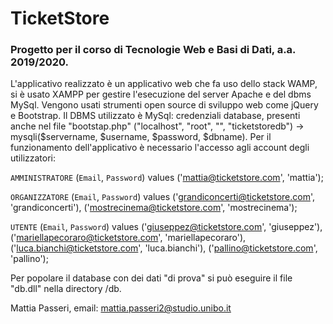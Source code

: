 # TicketStore

### Progetto per il corso di Tecnologie Web e Basi di Dati, a.a. 2019/2020.

L'applicativo realizzato è un applicativo web che fa uso dello stack WAMP,
si è usato XAMPP per gestire l'esecuzione del server Apache e del dbms MySql.
Vengono usati strumenti open source di sviluppo web come jQuery e Bootstrap.
Il DBMS utilizzato è MySql: credenziali database, presenti anche nel file "bootstap.php"
("localhost", "root", "", "ticketstoredb") -> mysqli($servername, $username, $password, $dbname).
Per il funzionamento dell'applicativo è necessario l'accesso agli account degli utilizzatori:

`AMMINISTRATORE` (`Email`, `Password`) values
('mattia@ticketstore.com', 'mattia');

`ORGANIZZATORE` (`Email`, `Password`) values
('grandiconcerti@ticketstore.com', 'grandiconcerti'),
('mostrecinema@ticketstore.com', 'mostrecinema');

`UTENTE` (`Email`, `Password`) values
('giuseppez@ticketstore.com', 'giuseppez'),
('mariellapecoraro@ticketstore.com', 'mariellapecoraro'),
('luca.bianchi@ticketstore.com', 'luca.bianchi'),
('pallino@ticketstore.com', 'pallino');

Per popolare il database con dei dati "di prova" si può eseguire il file "db.dll" nella directory /db.

Mattia Passeri, email: mattia.passeri2@studio.unibo.it
